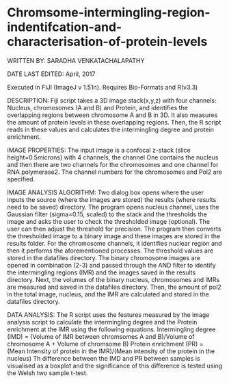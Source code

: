 # Chromsome-intermingling-region-indentifcation-and-characterisation-of-protein-levels

WRITTEN BY: SARADHA VENKATACHALAPATHY

DATE LAST EDITED: April, 2017

Executed in FIJI (ImageJ v 1.51n). Requires Bio-Formats and R(v3.3)

DESCRIPTION: Fiji script takes a 3D image stack(x,y,z) with four channels: Nucleus, chromosomes (A and B) and Protein, and identifies the overlapping regions between chromosome A and B in 3D. It also measures the amount of protein levels in these overlapping regions. Then, the R script reads in these values and calculates the intermingling degree and protein enrichment. 

IMAGE PROPERTIES: The input image is a confocal z-stack (slice height=0.5microns) with 4 channels, the channel One contains the nucleus and then there are two channels for the chromosomes and one channel for RNA polymerase2. The channel numbers for the chromosomes and Pol2 are specified. 

IMAGE ANALYSIS ALGORITHM: Two dialog box opens where the user inputs the source (where the images are stored) the results (where results need to be saved) directory. The program opens nucleus channel, uses the Gaussian filter (sigma=0.15, scaled) to the stack and the thresholds the image and asks the user to check the thresholded image (optional). The user can then adjust the threshold for precision. The program then converts the thresholded image to a binary image and these images are stored in the results folder. For the chromosome channels, it identifies nuclear region and then it performs the aforementioned processes. The threshold values are stored in the datafiles directory. The binary chromosome images are opened in combination (2-3) and passed through the AND filter to identify the intermingling regions (IMR) and the images saved in the results directory. Next, the volumes of the binary nucleus, chromosomes and IMRs are measured and saved in the datafiles directory. Then, the amount of pol2 in the total image, nucleus, and the IMR are calculated and stored in the datafiles directory.


DATA ANALYSIS: The R script uses the features measured by the image analysis script to calculate the intermingling degree and the Protein enrichment at the IMR using the following equations. 
Intermingling degree (IMD) = (Volume of IMR between chromsomes A and B)/Volume of chromosome A + Volume of chromsome B)
Protein enrichment (PR) = (Mean Intensity of protein in the IMR)/(Mean intensity of the protein in the nucleus)
Th difference between the  IMD and PR between samples is visualised as a boxplot and the significance of this difference is tested using the Welsh two sample t-test. 




